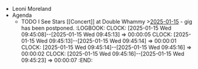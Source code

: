 - Leoni Moreland
- Agenda
	- TODO I See Stars [[Concert]] at Double Whammy >[2025-01-15](#agenda://?start=1736888400000&end=1736892000000) - gig has been postponed.
	  :LOGBOOK:
	  CLOCK: [2025-01-15 Wed 09:45:08]--[2025-01-15 Wed 09:45:13] =>  00:00:05
	  CLOCK: [2025-01-15 Wed 09:45:13]--[2025-01-15 Wed 09:45:14] =>  00:00:01
	  CLOCK: [2025-01-15 Wed 09:45:14]--[2025-01-15 Wed 09:45:16] =>  00:00:02
	  CLOCK: [2025-01-15 Wed 09:45:16]--[2025-01-15 Wed 09:45:23] =>  00:00:07
	  :END: